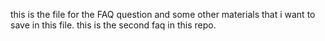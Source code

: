 this is the file for the FAQ  question and some other materials that i want to save in this file.
this is the second faq in this repo.
